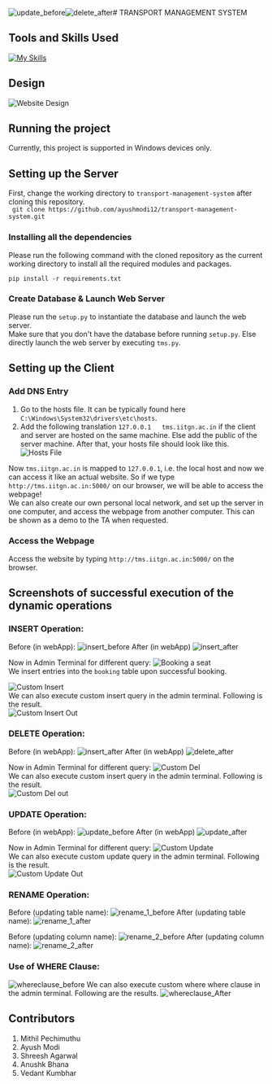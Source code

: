 ![update_before](https://github.com/ayushmodi12/transport-management-system/assets/95853168/69b34ff6-a0c8-4100-8fef-18e9fdc7fbb3)![delete_after](https://github.com/ayushmodi12/transport-management-system/assets/95853168/f1dbef48-53c2-443c-8ea9-7b73c942e106)# TRANSPORT MANAGEMENT SYSTEM

## Tools and Skills Used
[![My Skills](https://skillicons.dev/icons?i=flask,html,css,py,vscode,git,mysql)](https://skillicons.dev)  

## Design
![Website Design](https://github.com/ayushmodi12/transport-management-system/assets/138511229/68260c57-bf9f-4842-8a97-d58a617a78aa)


## Running the project
Currently, this project is supported in Windows devices only.  

## Setting up the Server
First, change the working directory to `transport-management-system` after cloning this repository.  
``` git clone https://github.com/ayushmodi12/transport-management-system.git```

### Installing all the dependencies
Please run the following command with the cloned repository as the current working directory to install all the required modules and packages.
```
pip install -r requirements.txt
```

### Create Database & Launch Web Server
Please run the `setup.py` to instantiate the database and launch the web server.  
Make sure that you don't have the database before running `setup.py`. Else directly launch the web server by executing `tms.py`. 

## Setting up the Client
### Add DNS Entry
1) Go to the hosts file. It can be typically found here `C:\Windows\System32\drivers\etc\hosts`.  
2) Add the following translation `127.0.0.1   tms.iitgn.ac.in` if the client and server are hosted on the same machine. Else add the public of the server machine. After that, your hosts file should look like this.  
![Hosts File](hosts.png)  

Now `tms.iitgn.ac.in` is mapped to `127.0.0.1`, i.e. the local host and now we can access it like an actual website. So if we type `http://tms.iitgn.ac.in:5000/` on our browser, we will be able to access the webpage!  
We can also create our own personal local network, and set up the server in one computer, and access the webpage from another computer. This can be shown as a demo to the TA when requested.  

### Access the Webpage
Access the website by typing `http://tms.iitgn.ac.in:5000/` on the browser.  

## Screenshots of successful execution of the dynamic operations
### INSERT Operation:
Before (in webApp):
![insert_before](https://github.com/ayushmodi12/transport-management-system/assets/95853168/285c6df4-3745-46ad-abca-e3431ebdecb9)
After (in webApp)
![insert_after](https://github.com/ayushmodi12/transport-management-system/assets/95853168/fe3a8b96-7ac0-4613-8856-5b4814c12da0)

Now in Admin Terminal for different query:
![Booking a seat](https://github.com/ayushmodi12/transport-management-system/assets/119656326/55cc64bc-a2b0-4e04-b851-8320e6ea58e5)  
We insert entries into the `booking` table upon successful booking.  

![Custom Insert](https://github.com/ayushmodi12/transport-management-system/assets/119656326/5e93f7ab-3cb1-4d59-97e2-53035f855dc1)  
We can also execute custom insert query in the admin terminal. Following is the result.  
![Custom Insert Out](https://github.com/ayushmodi12/transport-management-system/assets/119656326/3700abbf-8fba-40f3-82f3-5277e2a433ca)

### DELETE Operation:
Before (in webApp):
![insert_after](https://github.com/ayushmodi12/transport-management-system/assets/95853168/00bc9d3b-089e-4429-bc81-432f8bcb9429)
After (in webApp)
![delete_after](https://github.com/ayushmodi12/transport-management-system/assets/95853168/ac8ca8fd-1774-4ddb-95dc-a0988adedbe6)

Now in Admin Terminal for different query:
![Custom Del](https://github.com/ayushmodi12/transport-management-system/assets/119656326/eef9be9a-88ee-43c9-8d61-19ef90614300)  
We can also execute custom insert query in the admin terminal. Following is the result.  
![Custom Del out](https://github.com/ayushmodi12/transport-management-system/assets/119656326/e56bb0d6-cc92-4e5a-95c5-9bcbe978a67d)

### UPDATE Operation:
Before (in webApp):
![update_before](https://github.com/ayushmodi12/transport-management-system/assets/95853168/16693cf7-0f07-413f-9f09-02733825832c)
After (in webApp)
![update_after](https://github.com/ayushmodi12/transport-management-system/assets/95853168/511ce72b-181e-4442-a1f5-556836f02da7)

Now in Admin Terminal for different query:
![Custom Update](https://github.com/ayushmodi12/transport-management-system/assets/119656326/27bf73b7-d30b-4560-bae3-d232f390587c)  
We can also execute custom update query in the admin terminal. Following is the result.  
![Custom Update Out](https://github.com/ayushmodi12/transport-management-system/assets/119656326/1077b33a-0149-44d2-b1c1-233efcad8067)

### RENAME Operation:  
Before (updating table name):
![rename_1_before](https://github.com/ayushmodi12/transport-management-system/assets/95853168/cdfc2347-fcb9-4c19-89d2-042e91f87c42)
After (updating table name):
![rename_1_after](https://github.com/ayushmodi12/transport-management-system/assets/95853168/c61178e2-79ad-4006-aac8-a2e146dc4084)

Before (updating column name):
![rename_2_before](https://github.com/ayushmodi12/transport-management-system/assets/95853168/e60cd51f-6d35-424c-8115-a001bb8e54c1)
After (updating column name):
![rename_2_after](https://github.com/ayushmodi12/transport-management-system/assets/95853168/0998ab0d-0d36-4809-ab93-6c64afcc23ce)

### Use of WHERE Clause:
![whereclause_before](https://github.com/ayushmodi12/transport-management-system/assets/95853168/200b4cac-dc7b-4a39-bf14-2ad54dcb9049)
We can also execute custom where where clause in the admin terminal. Following are the results.
![whereclause_After](https://github.com/ayushmodi12/transport-management-system/assets/95853168/68a5f229-4a3c-4bb4-967a-42ff4b9e5ce6)

## Contributors
1) Mithil Pechimuthu
2) Ayush Modi
3) Shreesh Agarwal
4) Anushk Bhana
5) Vedant Kumbhar
